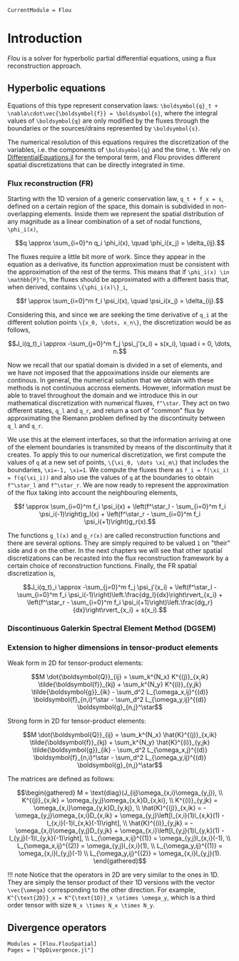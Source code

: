 ```@meta
CurrentModule = Flou
```

# Introduction

*Flou* is a solver for hyperbolic partial differential equations, using a flux reconstruction approach.

## Hyperbolic equations

Equations of this type represent conservation laws: ``\boldsymbol{q}_t + \nabla\cdot\vec{\boldsymbol{f}} = \boldsymbol{s}``, where the integral values of ``\boldsymbol{q}`` are only modified by the fluxes through the boundaries or the sources/drains represented by ``\boldsymbol{s}``.

The numerical resolution of this equations requires the discretization of the variables, i.e. the components of ``\boldsymbol{q}`` and the time, ``t``. We rely on [DifferentialEquations.jl](https://docs.sciml.ai/DiffEqDocs/stable/) for the temporal term, and *Flou* provides different spatial discretizations that can be directly integrated in time.

### Flux reconstruction (FR)

Starting with the 1D version of a generic conservation law, ``q_t + f_x = s``, defined on a certain region of the space, this domain is subdivided in non-overlapping elements. Inside them we represent the spatial distribution of any magnitude as a linear combination of a set of nodal functions, ``\phi_i(x)``,
```math
q \approx \sum_{i=0}^n q_i \phi_i(x), \quad \phi_i(x_j) = \delta_{ij}.
```

The fluxes require a little bit more of work. Since they appear in the equation as a derivative, its function approximation must be consistent with the approximation of the rest of the terms. This means that if ``\phi_i(x) \in \mathbb{P}^n``, the fluxes should be approximated with a different basis that, when derived, contains ``\{\phi_i(x)\}_i``,
```math
f \approx \sum_{i=0}^m f_i \psi_i(x), \quad \psi_i(x_j) = \delta_{ij}.
```

Considering this, and since we are seeking the time derivative of ``q_i`` at the different solution points ``\{x_0, \dots, x_n\}``, the discretization would be as follows,
```math
J_i(q_t)_i \approx -\sum_{j=0}^m f_j \psi_j'(x_i) + s(x_i), \quad i = 0, \dots, n.
```

Now we recall that our spatial domain is divided in a set of elements, and we have not imposed that the appoximations inside our elements are continous. In general, the numerical solution that we obtain with these methods is not continuous accross elements. However, information must be able to travel throughout the domain and we introduce this in our mathematical discretization with numerical fluxes, ``f^\star``. They act on two different states, ``q_l`` and ``q_r``, and return a sort of "common" flux by approximating the Riemann problem defined by the discontinuity between ``q_l`` and ``q_r``.

We use this at the element interfaces, so that the information arriving at one of the element boundaries is transmited by means of the discontinuity that it creates. To apply this to our numerical discretization, we first compute the values of ``q`` at a new set of points, ``\{\xi_0, \dots \xi_m\}`` that includes the boundaries, ``\xi=-1, \xi=1``. We compute the fluxes there as ``f_i = f(\xi_i) = f(q(\xi_i))`` and also use the values of ``q`` at the boundaries to obtain ``f^\star_l`` and ``f^\star_r``. We are now ready to represent the approximation of the flux taking into account the neighbouring elements,
```math
f \approx \sum_{i=0}^m f_i \psi_i(x) + \left(f^\star_l - \sum_{i=0}^m f_i \psi_i(-1)\right)g_l(x) + \left(f^\star_r - \sum_{i=0}^m f_i \psi_i(+1)\right)g_r(x).
```

The functions ``g_l(x)`` and ``g_r(x)`` are called reconstruction functions and there are several options. They are simply required to be valued ``1`` on "their" side and ``0`` on the other. In the next chapters we will see that other spatial discretizations can be recasted into the flux reconstruction framework by a certain choice of reconstruction functions. Finally, the FR spatial discretization is,
```math
J_i(q_t)_i \approx -\sum_{j=0}^m f_j \psi_j'(x_i) + \left(f^\star_l - \sum_{i=0}^m f_i \psi_i(-1)\right)\left.\frac{dg_l}{dx}\right\rvert_{x_i} + \left(f^\star_r - \sum_{i=0}^m f_i \psi_i(+1)\right)\left.\frac{dg_r}{dx}\right\rvert_{x_i} + s(x_i).
```

### Discontinuous Galerkin Spectral Element Method (DGSEM)

### Extension to higher dimensions in tensor-product elements

Weak form in 2D for tensor-product elements:
```math
M \dot{\boldsymbol{Q}}_{ij} = \sum_k^{N_x} K^{(j)}_{x,ik} \tilde{\boldsymbol{f}}_{kj} + \sum_k^{N_y} K^{(i)}_{y,jk} \tilde{\boldsymbol{g}}_{ik} - \sum_d^2 L_{\omega_x,ij}^{(d)} \boldsymbol{f}_{n,i}^\star - \sum_d^2 L_{\omega_y,ij}^{(d)} \boldsymbol{g}_{n,j}^\star
```

Strong form in 2D for tensor-product elements:
```math
M \dot{\boldsymbol{Q}}_{ij} = \sum_k^{N_x} \hat{K}^{(j)}_{x,ik} \tilde{\boldsymbol{f}}_{kj} + \sum_k^{N_y} \hat{K}^{(i)}_{y,jk} \tilde{\boldsymbol{g}}_{ik} - \sum_d^2 L_{\omega_x,j}^{(d)} \boldsymbol{f}_{n,i}^\star - \sum_d^2 L_{\omega_y,ij}^{(d)} \boldsymbol{g}_{n,j}^\star
```

The matrices are defined as follows:

```math
\begin{gathered}
M = \text{diag}(J_{ij}\omega_{x,i}\omega_{y,j}), \\
K^{(j)}_{x,ik} = \omega_{y,j}\omega_{x,k}D_{x,ki}, \\
K^{(i)}_{y,jk} = \omega_{x,i}\omega_{y,k}D_{y,kj}, \\
\hat{K}^{(j)}_{x,ik} = -\omega_{y,j}\omega_{x,i}D_{x,ik} + \omega_{y,j}\left[l_{x,i}(1)l_{x,k}(1) - l_{x,i}(-1)l_{x,k}(-1)\right], \\
\hat{K}^{(i)}_{y,jk} = -\omega_{x,i}\omega_{y,j}D_{y,jk} + \omega_{x,i}\left[l_{y,j}(1)l_{y,k}(1) - l_{y,j}(-1)l_{y,k}(-1)\right], \\
L_{\omega_x,ij}^{(1)} = \omega_{y,j}l_{x,i}(-1), \\
L_{\omega_x,ij}^{(2)} = \omega_{y,j}l_{x,i}(1), \\
L_{\omega_y,ij}^{(1)} = \omega_{x,i}l_{y,j}(-1) \\
L_{\omega_y,ij}^{(2)} = \omega_{x,i}l_{y,j}(1).
\end{gathered}
```

!!! note
    Notice that the operators in 2D are very similar to the ones in 1D. They are simply the tensor product of their 1D versions with the vector ``\vec{\omega}`` corresponding to the other direction. For example, ``K^{\text{2D}}_x = K^{\text{1D}}_x \otimes \omega_y``, which is a third order tensor with size ``N_x \times N_x \times N_y``.

## Divergence operators

```@autodocs
Modules = [Flou.FlouSpatial]
Pages = ["OpDivergence.jl"]
```

